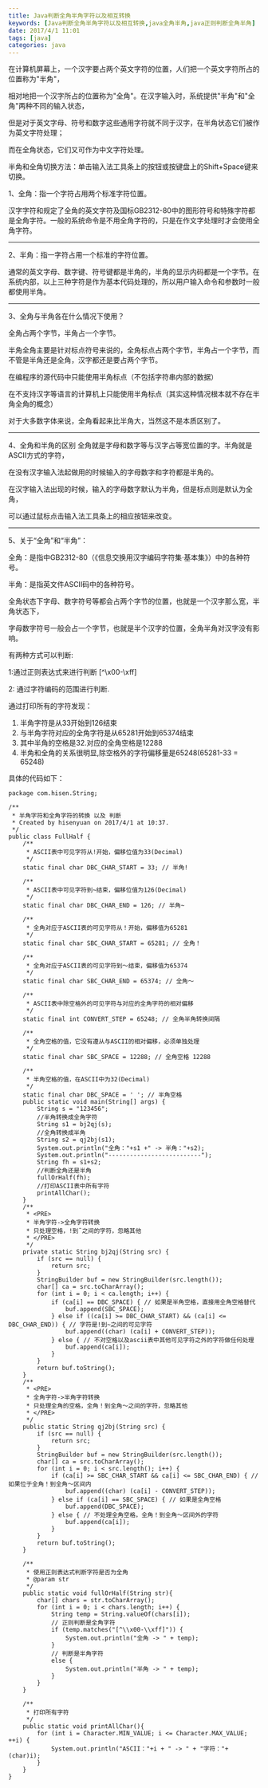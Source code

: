 ```yaml
---
title: Java判断全角半角字符以及相互转换
keywords: [Java判断全角半角字符以及相互转换,java全角半角,java正则判断全角半角]
date: 2017/4/1 11:01
tags: [java]
categories: java
---
```

在计算机屏幕上，一个汉字要占两个英文字符的位置，人们把一个英文字符所占的位置称为"半角"，

相对地把一个汉字所占的位置称为"全角"。在汉字输入时，系统提供"半角"和"全角"两种不同的输入状态，

但是对于英文字母、符号和数字这些通用字符就不同于汉字，在半角状态它们被作为英文字符处理；

而在全角状态，它们又可作为中文字符处理。

半角和全角切换方法：单击输入法工具条上的按钮或按键盘上的Shift+Space键来切换。

1、全角：指一个字符占用两个标准字符位置。

汉字字符和规定了全角的英文字符及国标GB2312-80中的图形符号和特殊字符都是全角字符。一般的系统命令是不用全角字符的，只是在作文字处理时才会使用全角字符。

---

2、半角：指一字符占用一个标准的字符位置。

通常的英文字母、数字键、符号键都是半角的，半角的显示内码都是一个字节。在系统内部，以上三种字符是作为基本代码处理的，所以用户输入命令和参数时一般都使用半角。

---

3、全角与半角各在什么情况下使用？

全角占两个字节，半角占一个字节。

半角全角主要是针对标点符号来说的，全角标点占两个字节，半角占一个字节，而不管是半角还是全角，汉字都还是要占两个字节。

在编程序的源代码中只能使用半角标点（不包括字符串内部的数据）

在不支持汉字等语言的计算机上只能使用半角标点（其实这种情况根本就不存在半角全角的概念）

对于大多数字体来说，全角看起来比半角大，当然这不是本质区别了。

---

4、全角和半角的区别
全角就是字母和数字等与汉字占等宽位置的字。半角就是ASCII方式的字符，

在没有汉字输入法起做用的时候输入的字母数字和字符都是半角的。

在汉字输入法出现的时候，输入的字母数字默认为半角，但是标点则是默认为全角，

可以通过鼠标点击输入法工具条上的相应按钮来改变。

---

5、关于“全角”和“半角”：

全角：是指中GB2312-80（《信息交换用汉字编码字符集·基本集》）中的各种符号。

半角：是指英文件ASCII码中的各种符号。

全角状态下字母、数字符号等都会占两个字节的位置，也就是一个汉字那么宽，半角状态下，

字母数字符号一般会占一个字节，也就是半个汉字的位置，全角半角对汉字没有影响。

有两种方式可以判断:

1:通过正则表达式来进行判断  [^\\x00-\\xff]

2: 通过字符编码的范围进行判断.

通过打印所有的字符发现：

1. 半角字符是从33开始到126结束
2. 与半角字符对应的全角字符是从65281开始到65374结束
3. 其中半角的空格是32.对应的全角空格是12288
4. 半角和全角的关系很明显,除空格外的字符偏移量是65248(65281-33 = 65248)

具体的代码如下：
<!--more-->
```
package com.hisen.String;

/**
 * 半角字符和全角字符的转换 以及 判断
 * Created by hisenyuan on 2017/4/1 at 10:37.
 */
public class FullHalf {
    /**
     * ASCII表中可见字符从!开始，偏移位值为33(Decimal)
     */
    static final char DBC_CHAR_START = 33; // 半角!

    /**
     * ASCII表中可见字符到~结束，偏移位值为126(Decimal)
     */
    static final char DBC_CHAR_END = 126; // 半角~

    /**
     * 全角对应于ASCII表的可见字符从！开始，偏移值为65281
     */
    static final char SBC_CHAR_START = 65281; // 全角！

    /**
     * 全角对应于ASCII表的可见字符到～结束，偏移值为65374
     */
    static final char SBC_CHAR_END = 65374; // 全角～

    /**
     * ASCII表中除空格外的可见字符与对应的全角字符的相对偏移
     */
    static final int CONVERT_STEP = 65248; // 全角半角转换间隔

    /**
     * 全角空格的值，它没有遵从与ASCII的相对偏移，必须单独处理
     */
    static final char SBC_SPACE = 12288; // 全角空格 12288

    /**
     * 半角空格的值，在ASCII中为32(Decimal)
     */
    static final char DBC_SPACE = ' '; // 半角空格
    public static void main(String[] args) {
        String s = "123456";
        //半角转换成全角字符
        String s1 = bj2qj(s);
        //全角转换成半角
        String s2 = qj2bj(s1);
        System.out.println("全角："+s1 +" -> 半角："+s2);
        System.out.println("--------------------------");
        String fh = s1+s2;
        //判断全角还是半角
        fullOrHalf(fh);
        //打印ASCII表中所有字符
        printAllChar();
    }
    /**
     * <PRE>
     * 半角字符->全角字符转换
     * 只处理空格，!到˜之间的字符，忽略其他
     * </PRE>
     */
    private static String bj2qj(String src) {
        if (src == null) {
            return src;
        }
        StringBuilder buf = new StringBuilder(src.length());
        char[] ca = src.toCharArray();
        for (int i = 0; i < ca.length; i++) {
            if (ca[i] == DBC_SPACE) { // 如果是半角空格，直接用全角空格替代
                buf.append(SBC_SPACE);
            } else if ((ca[i] >= DBC_CHAR_START) && (ca[i] <= DBC_CHAR_END)) { // 字符是!到~之间的可见字符
                buf.append((char) (ca[i] + CONVERT_STEP));
            } else { // 不对空格以及ascii表中其他可见字符之外的字符做任何处理
                buf.append(ca[i]);
            }
        }
        return buf.toString();
    }
    /**
     * <PRE>
     * 全角字符->半角字符转换
     * 只处理全角的空格，全角！到全角～之间的字符，忽略其他
     * </PRE>
     */
    public static String qj2bj(String src) {
        if (src == null) {
            return src;
        }
        StringBuilder buf = new StringBuilder(src.length());
        char[] ca = src.toCharArray();
        for (int i = 0; i < src.length(); i++) {
            if (ca[i] >= SBC_CHAR_START && ca[i] <= SBC_CHAR_END) { // 如果位于全角！到全角～区间内
                buf.append((char) (ca[i] - CONVERT_STEP));
            } else if (ca[i] == SBC_SPACE) { // 如果是全角空格
                buf.append(DBC_SPACE);
            } else { // 不处理全角空格，全角！到全角～区间外的字符
                buf.append(ca[i]);
            }
        }
        return buf.toString();
    }

    /**
     * 使用正则表达式判断字符是否为全角
     * @param str
     */
    public static void fullOrHalf(String str){
        char[] chars = str.toCharArray();
        for (int i = 0; i < chars.length; i++) {
            String temp = String.valueOf(chars[i]);
            // 正则判断是全角字符
            if (temp.matches("[^\\x00-\\xff]")) {
                System.out.println("全角 -> " + temp);
            }
            // 判断是半角字符
            else {
                System.out.println("半角 -> " + temp);
            }
        }
    }

    /**
     * 打印所有字符
     */
    public static void printAllChar(){
        for (int i = Character.MIN_VALUE; i <= Character.MAX_VALUE; ++i) {
            System.out.println("ASCII："+i + " -> " + "字符："+(char)i);
        }
    }
}
```